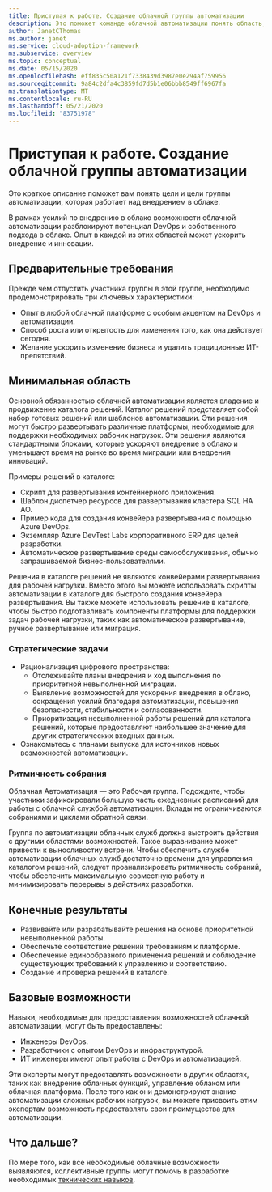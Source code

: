 ```yaml
---
title: Приступая к работе. Создание облачной группы автоматизации
description: Это поможет команде облачной автоматизации понять область, конечные результаты и возможности, за которые они отвечают.
author: JanetCThomas
ms.author: janet
ms.service: cloud-adoption-framework
ms.subservice: overview
ms.topic: conceptual
ms.date: 05/15/2020
ms.openlocfilehash: eff835c50a121f7338439d3987e0e294af759956
ms.sourcegitcommit: 9a84c2dfa4c3859fd7d5b1e06bbb8549ff6967fa
ms.translationtype: MT
ms.contentlocale: ru-RU
ms.lasthandoff: 05/21/2020
ms.locfileid: "83751978"
---
```

# <a name="get-started-build-a-cloud-automation-team"></a>Приступая к работе. Создание облачной группы автоматизации

Это краткое описание поможет вам понять цели и цели группы автоматизации, которая работает над внедрением в облаке.

В рамках усилий по внедрению в облако возможности облачной автоматизации разблокируют потенциал DevOps и собственного подхода в облаке. Опыт в каждой из этих областей может ускорить внедрение и инновации.

## <a name="prerequisites"></a>Предварительные требования

Прежде чем отпустить участника группы в этой группе, необходимо продемонстрировать три ключевых характеристики:

- Опыт в любой облачной платформе с особым акцентом на DevOps и автоматизации.
- Способ роста или открытость для изменения того, как она действует сегодня.
- Желание ускорить изменение бизнеса и удалить традиционные ИТ-препятствий.

## <a name="minimum-scope"></a>Минимальная область

Основной обязанностью облачной автоматизации является владение и продвижение каталога решений. Каталог решений представляет собой набор готовых решений или шаблонов автоматизации. Эти решения могут быстро развертывать различные платформы, необходимые для поддержки необходимых рабочих нагрузок. Эти решения являются стандартными блоками, которые ускоряют внедрение в облако и уменьшают время на рынке во время миграции или внедрения инноваций.

Примеры решений в каталоге:

- Скрипт для развертывания контейнерного приложения.
- Шаблон диспетчер ресурсов для развертывания кластера SQL HA AO.
- Пример кода для создания конвейера развертывания с помощью Azure DevOps.
- Экземпляр Azure DevTest Labs корпоративного ERP для целей разработки.
- Автоматическое развертывание среды самообслуживания, обычно запрашиваемой бизнес-пользователями.

Решения в каталоге решений не являются конвейерами развертывания для рабочей нагрузки. Вместо этого вы можете использовать скрипты автоматизации в каталоге для быстрого создания конвейера развертывания. Вы также можете использовать решение в каталоге, чтобы быстро подготавливать компоненты платформы для поддержки задач рабочей нагрузки, таких как автоматическое развертывание, ручное развертывание или миграция.

### <a name="strategic-tasks"></a>Стратегические задачи

- Рационализация цифрового пространства:
  - Отслеживайте планы внедрения и ход выполнения по приоритетной невыполненной миграции.
  - Выявление возможностей для ускорения внедрения в облако, сокращения усилий благодаря автоматизации, повышения безопасности, стабильности и согласованности.
  - Приоритизация невыполненной работы решений для каталога решений, которые предоставляют наибольшее значение для других стратегических входных данных.
- Ознакомьтесь с планами выпуска для источников новых возможностей автоматизации.

### <a name="meeting-cadence"></a>Ритмичность собрания

Облачная Автоматизация — это Рабочая группа. Подождите, чтобы участники зафиксировали большую часть ежедневных расписаний для работы с облачной службой автоматизации. Вклады не ограничиваются собраниями и циклами обратной связи.

Группа по автоматизации облачных служб должна выстроить действия с другими областями возможностей. Такое выравнивание может привести к выносливостиу встречи. Чтобы обеспечить службе автоматизации облачных служб достаточно времени для управления каталогом решений, следует проанализировать ритмичность собраний, чтобы обеспечить максимальную совместную работу и минимизировать перерывы в действиях разработки.

## <a name="deliverables"></a>Конечные результаты

- Развивайте или разрабатывайте решения на основе приоритетной невыполненной работы.
- Обеспечьте соответствие решений требованиям к платформе.
- Обеспечение единообразного применения решений и соблюдение существующих требований к управлению и соответствию.
- Создание и проверка решений в каталоге.

## <a name="baseline-capability"></a>Базовые возможности

Навыки, необходимые для предоставления возможностей облачной автоматизации, могут быть предоставлены:

- Инженеры DevOps.
- Разработчики с опытом DevOps и инфраструктурой.
- ИТ инженеры имеют опыт работы с DevOps и автоматизацией.

Эти эксперты могут предоставлять возможности в других областях, таких как внедрение облачных функций, управление облаком или облачная платформа. После того как они демонстрируют знание автоматизации сложных рабочих нагрузок, вы можете присвоить этим экспертам возможность предоставлять свои преимущества для автоматизации.

## <a name="whats-next"></a>Что дальше?

По мере того, как все необходимые облачные возможности выявляются, коллективные группы могут помочь в разработке необходимых [технических навыков](../../organize/suggested-skills.md).
